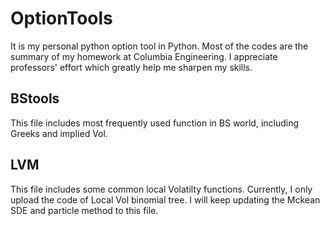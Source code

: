 # OptionTools
It is my personal python option tool in Python. Most of the codes are the summary of my homework at Columbia Engineering. I appreciate
professors' effort which greatly help me sharpen my skills. 

## BStools
This file includes most frequently used function in BS world, including Greeks and implied Vol. 

## LVM
This file includes some common local Volatilty functions. Currently, I only upload the code of Local Vol binomial tree. I will keep updating
the Mckean SDE and particle method to this file. 
